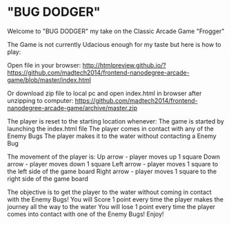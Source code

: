 "BUG DODGER"
==================================================================================================
Welcome to "BUG DODGER" my take on the Classic Arcade Game "Frogger"

The Game is not currently Udacious enough for my taste but here is how to play:

Open file in your browser: http://htmlpreview.github.io/?https://github.com/madtech2014/frontend-nanodegree-arcade-game/blob/master/index.html

Or download zip file to local pc and open index.html in browser after unzipping to computer: https://github.com/madtech2014/frontend-nanodegree-arcade-game/archive/master.zip

The player is reset to the starting location whenever:
	The game is started by launching the index.html file
	The player comes in contact with any of the Enemy Bugs
	The player makes it to the water without contacting a Enemy Bug
	
The movement of the player is:
	Up arrow - player moves up 1 square
	Down arrow - player moves down 1 square
	Left arrow - player moves 1 square to the left side of the game board
	Right arrow - player moves 1 square to the right side of the game board
	
The objective is to get the player to the water without coming in contact with the Enemy Bugs!
	You will Score 1 point every time the player makes the journey all the way to the water
	You will lose 1 point every time the player comes into contact with one of the Enemy Bugs!
Enjoy!

	
